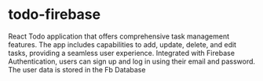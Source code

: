 # todo-firebase
React Todo application that offers comprehensive task management features. The app includes capabilities to add, update, delete, and edit tasks, providing a seamless user experience. Integrated with Firebase Authentication, users can sign up and log in using their email and password.  The user data is stored in the Fb Database
